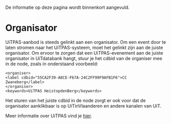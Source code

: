 ---
---

De informatie op deze pagina wordt binnenkort aangevuld.

# Organisator

UiTPAS-aanbod is steeds gelinkt aan een organisator. Om een event door te laten stromen naar het UiTPAS-systeem, moet het gelinkt zijn aan de juiste organisator. Om ervoor te zorgen dat een UiTPAS-evenement aan de juiste organisator in UiTdatabank hangt, stuur je het cdbid van de organiser mee in de node, zoals in onderstaand voorbeeld:

```
<organiser>
<label cdbid="55CA2F39-A8CE-F67A-24C2FF99F9AFB1F6">CC Zwaneberg</label>
</organiser>
<keywords>UiTPAS HeistopdenBerg</keywords>
```
Het sturen van het juiste cdbid in de node zorgt er ook voor dat de organisator aanklikbaar is op UiTinVlaanderen en andere kanalen van UiT. 

Meer informatie over UiTPAS vind je [hier](http://documentatie.uitdatabank.be/content/cdbxml/latest/tipsentricks/UiTPAS/).
